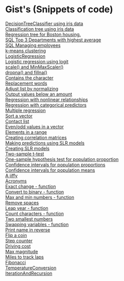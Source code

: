 # Gist's (Snippets of code)
[DecisionTreeClassifier using iris data](https://gist.github.com/Z4KKD/9dc8f5891dba23f6e54f48505d649e20)<br>
[Classification tree using iris data](https://gist.github.com/Z4KKD/b8d00544572043ae704c01a283c52e5d)<br>
[Regression tree for Boston housing.](https://gist.github.com/Z4KKD/dee7d624e754834900c61ca5fdd7c02d)<br>
[SQL Top 3 Departments with highest average](https://gist.github.com/Z4KKD/0ba23bc15cf68218d5fe2bb1e3182d60) <br>
[SQL Managing employees](https://gist.github.com/Z4KKD/1a71c614c07407f8df61c7977d0cd78c) <br>
[k-means clustering](https://gist.github.com/Z4KKD/37d282f20758ff89a960ed42c4d2458d) <br>
[LogisticRegression](https://gist.github.com/Z4KKD/985451fab99669599599ebca1fc73b27) <br>
[Logistic regression using logit](https://gist.github.com/Z4KKD/02a6d3892848838f4e9a8605346fd28f) <br>
[scale() and MinMaxScaler()](https://gist.github.com/Z4KKD/6219f6c488449676a4ad8400ed198a54) <br>
[dropna() and fillna()](https://gist.github.com/Z4KKD/55dd952474bc3d3154a883a073fabacb) <br>
[Contains the character](https://gist.github.com/Z4KKD/7ac9f066742c186beeb8ccb79042357a) <br>
[Replacement words](https://gist.github.com/Z4KKD/b79fa42882d44e6c1f064923000aee20) <br>
[Adjust list by normalizing](https://gist.github.com/Z4KKD/6f3b12366e611d65a1c0e1a9a84484f8) <br>
[Output values below an amount](https://gist.github.com/Z4KKD/e0ebe13806bd4922680c458bcb9feb87) <br>
[Regression with nonlinear relationships](https://gist.github.com/Z4KKD/4d08c2d966a673671ff7a6fc6643961c) <br>
[Regression with categorical predictors](https://gist.github.com/Z4KKD/f26099b9f5025c01ccd945f2ea4aa152) <br>
[Multiple regression](https://gist.github.com/Z4KKD/6e23e7c859cc066888af4b6c7dcbf50e) <br>
[Sort a vector](https://gist.github.com/Z4KKD/7f5d79f2a262e5080e9a037ee174f824) <br>
[Contact list](https://gist.github.com/Z4KKD/0e098c68d726b7830fb5fe9b9981a3a4) <br>
[Even/odd values in a vector](https://gist.github.com/Z4KKD/8ad4141282d80e426b9e0fe3f60a5cc9) <br>
[Elements in a range](https://gist.github.com/Z4KKD/15f661315732fbf3051d824dadc4a073) <br>
[Creating correlation matrices](https://gist.github.com/Z4KKD/9bfc55587b768f5673ed5fb908bf8b50) <br>
[Making predictions using SLR models](https://gist.github.com/Z4KKD/5d4b9d73d75dad3e27d7144f9f806ad7) <br>
[Creating SLR models](https://gist.github.com/Z4KKD/dd018deffb7a93dc288cf8817a74e7ba) <br>
[Two-sample t-test](https://gist.github.com/Z4KKD/6210224399cffef8583ad47f04a0d7e0) <br>
[One-sample hypothesis test for population proportion](https://gist.github.com/Z4KKD/ef1ccce81b520fa0dd31179313f7ffc5) <br>
[Confidence intervals for population proportions](https://gist.github.com/Z4KKD/ab5a06f86ae668322c48ce820988443c) <br>
[Confidence intervals for population means](https://gist.github.com/Z4KKD/8a55a8bd7724e5a1dc3f35fcc9d740cd) <br>
[A jiffy](https://gist.github.com/Z4KKD/e48dc7bfad385cab9613b0a4c0540761) <br>
[Acronyms](https://gist.github.com/Z4KKD/be9a898f8548278af6277993db01adcc) <br>
[Exact change - function](https://gist.github.com/Z4KKD/4aca8c51d439e7b745106377ce0924c5) <br>
[Convert to binary - function](https://gist.github.com/Z4KKD/2ba0c7a1c9efc100f3cd299fc4dc0798) <br>
[Max and min numbers - function](https://gist.github.com/Z4KKD/862746dc0c80d1f3450f89f6b061aabb) <br>
[Remove spaces](https://gist.github.com/Z4KKD/61a3bc48de7055bf13e34fbf539c3c40) <br>
[Leap year - function](https://gist.github.com/Z4KKD/9dda19857712957f4d8a05e8c4200928) <br>
[Count characters - function](https://gist.github.com/Z4KKD/61a3bc48de7055bf13e34fbf539c3c40) <br> 
[Two smallest numbers](https://gist.github.com/Z4KKD/cb8ae9ab8efb0a0644d699b7374b1798) <br>
[Swapping variables - function](https://gist.github.com/Z4KKD/4f058fbc38170788b8f44b1cf26abddc) <br>
[Print name in reverse](https://gist.github.com/Z4KKD/cbf4ee41d6eb32eba68d3ef84d00ee1c) <br>
[Flip a coin](https://gist.github.com/Z4KKD/10f8a0d9e35bd55f59d1ce6e1c011922) <br>
[Step counter](https://gist.github.com/Z4KKD/d26607dbc4f700c464881b7eade50448) <br>
[Driving cost](https://gist.github.com/Z4KKD/e4a90d167dc52bf2d358ae5bdef813b8) <br>
[Max magnitude](https://gist.github.com/Z4KKD/7cf11d1657edc32ce64abf4463cd1d7f) <br>
[Miles to track laps](https://gist.github.com/Z4KKD/f8788b864f2291f19b3beee373e14574) <br>
[Fibonacci](https://gist.github.com/Z4KKD/d85ac02ec9cf93fae5c08c07e024b90c) <br>
[TemperatureConversion](https://gist.github.com/Z4KKD/4cb9337d4d167dde6bbb1f60cb580d0f) <br>
[IterationAndRecursion](https://gist.github.com/Z4KKD/00ee82099480781cef9ebef164358d12) <br>
